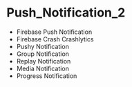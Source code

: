 # Push_Notification_2

- Firebase Push Notification
- Firebase Crash Crashlytics
- Pushy Notification
- Group Notification
- Replay Notification
- Media Notification
- Progress Notification
